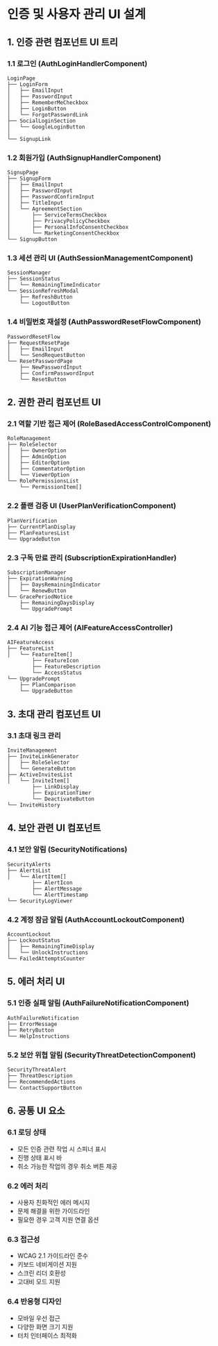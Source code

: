 # 인증 및 사용자 관리 UI 설계

## 1. 인증 관련 컴포넌트 UI 트리

### 1.1 로그인 (AuthLoginHandlerComponent)
```
LoginPage
├── LoginForm
│   ├── EmailInput
│   ├── PasswordInput
│   ├── RememberMeCheckbox
│   ├── LoginButton
│   └── ForgotPasswordLink
├── SocialLoginSection
│   └── GoogleLoginButton
│   
└── SignupLink
```

### 1.2 회원가입 (AuthSignupHandlerComponent)
```
SignupPage
├── SignupForm
│   ├── EmailInput
│   ├── PasswordInput
│   ├── PasswordConfirmInput
│   ├── TitleInput
│   └── AgreementSection
│       ├── ServiceTermsCheckbox
│       ├── PrivacyPolicyCheckbox
│       ├── PersonalInfoConsentCheckbox
│       └── MarketingConsentCheckbox
└── SignupButton
```

### 1.3 세션 관리 UI (AuthSessionManagementComponent)
```
SessionManager
├── SessionStatus
│   └── RemainingTimeIndicator
└── SessionRefreshModal
    ├── RefreshButton
    └── LogoutButton
```

### 1.4 비밀번호 재설정 (AuthPasswordResetFlowComponent)
```
PasswordResetFlow
├── RequestResetPage
│   ├── EmailInput
│   └── SendRequestButton
└── ResetPasswordPage
    ├── NewPasswordInput
    ├── ConfirmPasswordInput
    └── ResetButton
```

## 2. 권한 관리 컴포넌트 UI

### 2.1 역할 기반 접근 제어 (RoleBasedAccessControlComponent)
```
RoleManagement
├── RoleSelector
│   ├── OwnerOption
│   ├── AdminOption
│   ├── EditorOption
│   ├── CommentatorOption
│   └── ViewerOption
└── RolePermissionsList
    └── PermissionItem[]
```

### 2.2 플랜 검증 UI (UserPlanVerificationComponent)
```
PlanVerification
├── CurrentPlanDisplay
├── PlanFeaturesList
└── UpgradeButton
```

### 2.3 구독 만료 관리 (SubscriptionExpirationHandler)
```
SubscriptionManager
├── ExpirationWarning
│   ├── DaysRemainingIndicator
│   └── RenewButton
└── GracePeriodNotice
    ├── RemainingDaysDisplay
    └── UpgradePrompt
```

### 2.4 AI 기능 접근 제어 (AIFeatureAccessController)
```
AIFeatureAccess
├── FeatureList
│   └── FeatureItem[]
        ├── FeatureIcon
        ├── FeatureDescription
        └── AccessStatus
└── UpgradePrompt
    ├── PlanComparison
    └── UpgradeButton
```

## 3. 초대 관리 컴포넌트 UI

### 3.1 초대 링크 관리
```
InviteManagement
├── InviteLinkGenerator
│   ├── RoleSelector
│   └── GenerateButton
├── ActiveInvitesList
│   └── InviteItem[]
        ├── LinkDisplay
        ├── ExpirationTimer
        └── DeactivateButton
└── InviteHistory
```

## 4. 보안 관련 UI 컴포넌트

### 4.1 보안 알림 (SecurityNotifications)
```
SecurityAlerts
├── AlertsList
│   └── AlertItem[]
        ├── AlertIcon
        ├── AlertMessage
        └── AlertTimestamp
└── SecurityLogViewer
```

### 4.2 계정 잠금 알림 (AuthAccountLockoutComponent)
```
AccountLockout
├── LockoutStatus
│   ├── RemainingTimeDisplay
│   └── UnlockInstructions
└── FailedAttemptsCounter
```

## 5. 에러 처리 UI

### 5.1 인증 실패 알림 (AuthFailureNotificationComponent)
```
AuthFailureNotification
├── ErrorMessage
├── RetryButton
└── HelpInstructions
```

### 5.2 보안 위협 알림 (SecurityThreatDetectionComponent)
```
SecurityThreatAlert
├── ThreatDescription
├── RecommendedActions
└── ContactSupportButton
```

## 6. 공통 UI 요소

### 6.1 로딩 상태
- 모든 인증 관련 작업 시 스피너 표시
- 진행 상태 표시 바
- 취소 가능한 작업의 경우 취소 버튼 제공

### 6.2 에러 처리
- 사용자 친화적인 에러 메시지
- 문제 해결을 위한 가이드라인
- 필요한 경우 고객 지원 연결 옵션

### 6.3 접근성
- WCAG 2.1 가이드라인 준수
- 키보드 네비게이션 지원
- 스크린 리더 호환성
- 고대비 모드 지원

### 6.4 반응형 디자인
- 모바일 우선 접근
- 다양한 화면 크기 지원
- 터치 인터페이스 최적화
